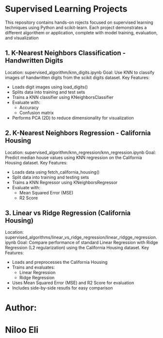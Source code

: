 # Supervised Learning Projects 
This repository contains hands-on rojects focused on supervised learning techniques using Python and scikit-learn.
Each project demonstrates a different algorithem or application, complete with model training, evaluation, and visualization

## 1. K-Nearest Neighbors Classification - Handwritten Digits
   Location: supervised_algorithm/knn_digits.ipynb
   Goal: Use KNN to classify images of handwritten digits from the scikit digits dataset.
   Key Features:
   - Loads digit images using load_digits()
   - Splits data into training and test sets
   - Trains a KNN classifier using KNeighborsClassifier
   - Evaluate with:
       - Accuracy
       - Confusion matrix
   - Performs PCA (2D) to reduce dimensionality for visualization
  
## 2. K-Nearest Neighbors Regression - California Housing
   Location: supervised_algorithm/knn_regression/knn_regression.ipynb
   Goal: Predict median house values using KNN regression on the California Housing dataset.
   Key Features:
   - Loads data using fetch_california_housing()
   - Split data into training and testing sets
   - Trains a KNN Regressor using KNeighborsRegressor
   - Evaluate with:
       - Mean Squared Error (MSE)
       - R2 Score
## 3. Linear vs Ridge Regression (California Housing)
   Location: supervised_algorithms/linear_vs_ridge_regression/linear_ridgge_regression.ipynb
   Goal: Compare performance of standard Linear Regression with Ridge Regression (L2 regularization) using the California Housing dataset.
   Key Features:
   - Loads and preprocesses the California Housing
   - Trains and evaluates:
      - Linear Regression
      - Ridge Regression
   - Uses Mean Squared Error (MSE) and R2 Score for evaluation
   - Includes side-by-side resutls for easy comparison



















     
# Author:
# Niloo Eli

